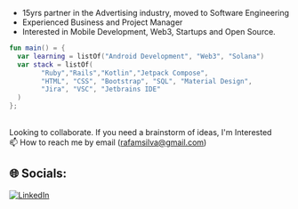 
* 15yrs partner in the Advertising industry, moved to Software Engineering
* Experienced Business and Project Manager
* Interested in Mobile Development, Web3, Startups and Open Source.

```kotlin
fun main() = {
  var learning = listOf("Android Development", "Web3", "Solana")
  var stack = listOf(
        "Ruby","Rails","Kotlin","Jetpack Compose",
        "HTML", "CSS", "Bootstrap", "SQL", "Material Design",
        "Jira", "VSC", "Jetbrains IDE"
  )
};
```

<br> Looking to collaborate. If you need a brainstorm of ideas, I'm Interested
<br> 📫 How to reach me by email (rafamsilva@gmail.com)

## 🌐 Socials:
[![LinkedIn](https://img.shields.io/badge/LinkedIn-%230077B5.svg?logo=linkedin&logoColor=white)](https://linkedin.com/in/rafamsilva) 
<!-- Proudly created with GPRM ( https://gprm.itsvg.in ) -->
